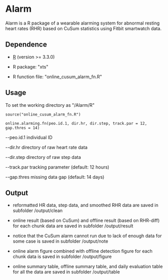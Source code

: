 # Alarm

Alarm is a R package of a wearable alarming system for abnormal resting heart rates (RHR) based on CuSum statistics using Fitbit smartwatch data. 


## Dependence
* [R](https://www.r-project.org/) (version >= 3.3.0)

* R package: "xts"

* R function file: "online_cusum_alarm_fn.R"

## Usage
To set the working directory as "/Alarm/R"

`source("online_cusum_alarm_fn.R")`

`online.alarming.fn(peo.id.1, dir.hr, dir.step, track.par = 12, gap.thres = 14)`

--peo.id.1  individual ID

--dir.hr  directory of raw heart rate data

--dir.step  directory of raw step data

--track.par  tracking parameter (default: 12 hours)

--gap.thres  missing data gap (default: 14 days)


## Output
* reformatted HR data, step data, and smoothed RHR data are saved in subfolder /output/clean

* online result (based on CuSum) and offline result (based on RHR-diff) for each chunk data are saved in subfolder /output/result

* notice that the CuSum alarm cannot run due to lack of enough data for some case is saved in subfolder /output/note

* online alarm figure combined with offline detection figure for each chunk data is saved in subfolder /output/figure

* online summary table, offline summary table, and daily evaluation table for all the data are saved in subfolder /output/table






